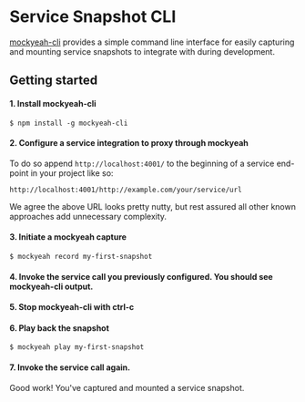 # Service Snapshot CLI

[mockyeah-cli](https://github.com/ryanricard/mockyeah-cli) provides a simple command line interface for easily capturing and mounting service snapshots to integrate with during development.

## Getting started

#### 1. Install mockyeah-cli

```shell
$ npm install -g mockyeah-cli
```

#### 2. Configure a service integration to proxy through mockyeah

To do so append `http://localhost:4001/` to the beginning of a service end-point in your project like so:

```
http://localhost:4001/http://example.com/your/service/url
```

We agree the above URL looks pretty nutty, but rest assured all other known approaches add unnecessary complexity.

#### 3. Initiate a mockyeah capture

```shell
$ mockyeah record my-first-snapshot
```

#### 4. Invoke the service call you previously configured. You should see mockyeah-cli output.

#### 5. Stop mockyeah-cli with ctrl-c

#### 6. Play back the snapshot

```shell
$ mockyeah play my-first-snapshot
```

#### 7. Invoke the service call again.

Good work! You've captured and mounted a service snapshot.
